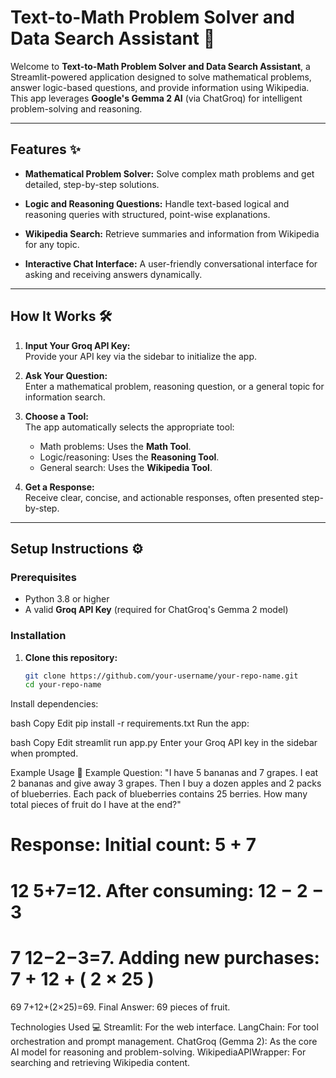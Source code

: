 # Text-to-Math Problem Solver and Data Search Assistant 🧮

Welcome to **Text-to-Math Problem Solver and Data Search Assistant**, a Streamlit-powered application designed to solve mathematical problems, answer logic-based questions, and provide information using Wikipedia. This app leverages **Google's Gemma 2 AI** (via ChatGroq) for intelligent problem-solving and reasoning.

---

## Features ✨

- **Mathematical Problem Solver:** 
  Solve complex math problems and get detailed, step-by-step solutions.
  
- **Logic and Reasoning Questions:** 
  Handle text-based logical and reasoning queries with structured, point-wise explanations.

- **Wikipedia Search:** 
  Retrieve summaries and information from Wikipedia for any topic.

- **Interactive Chat Interface:** 
  A user-friendly conversational interface for asking and receiving answers dynamically.

---

## How It Works 🛠️

1. **Input Your Groq API Key:**  
   Provide your API key via the sidebar to initialize the app.
   
2. **Ask Your Question:**  
   Enter a mathematical problem, reasoning question, or a general topic for information search.

3. **Choose a Tool:**  
   The app automatically selects the appropriate tool:
   - Math problems: Uses the **Math Tool**.
   - Logic/reasoning: Uses the **Reasoning Tool**.
   - General search: Uses the **Wikipedia Tool**.

4. **Get a Response:**  
   Receive clear, concise, and actionable responses, often presented step-by-step.

---

## Setup Instructions ⚙️

### Prerequisites
- Python 3.8 or higher
- A valid **Groq API Key** (required for ChatGroq's Gemma 2 model)

### Installation

1. **Clone this repository:**
   ```bash
   git clone https://github.com/your-username/your-repo-name.git
   cd your-repo-name
Install dependencies:

bash
Copy
Edit
pip install -r requirements.txt
Run the app:

bash
Copy
Edit
streamlit run app.py
Enter your Groq API key in the sidebar when prompted.

Example Usage 🎉
Example Question:
"I have 5 bananas and 7 grapes. I eat 2 bananas and give away 3 grapes. Then I buy a dozen apples and 2 packs of blueberries. Each pack of blueberries contains 25 berries. How many total pieces of fruit do I have at the end?"

Response:
Initial count: 
5
+
7
=
12
5+7=12.
After consuming: 
12
−
2
−
3
=
7
12−2−3=7.
Adding new purchases: 
7
+
12
+
(
2
×
25
)
=
69
7+12+(2×25)=69.
Final Answer: 69 pieces of fruit.

Technologies Used 💻
Streamlit: For the web interface.
LangChain: For tool orchestration and prompt management.
ChatGroq (Gemma 2): As the core AI model for reasoning and problem-solving.
WikipediaAPIWrapper: For searching and retrieving Wikipedia content.